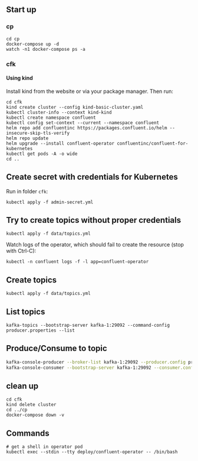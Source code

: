 
## Start up

### cp
```shell
cd cp
docker-compose up -d
watch -n1 docker-compose ps -a
```

### cfk

#### Using kind

Install kind from the website or via your package manager. Then run:

```shell
cd cfk
kind create cluster --config kind-basic-cluster.yaml
kubectl cluster-info --context kind-kind
kubectl create namespace confluent
kubectl config set-context --current --namespace confluent
helm repo add confluentinc https://packages.confluent.io/helm --insecure-skip-tls-verify
helm repo update
helm upgrade --install confluent-operator confluentinc/confluent-for-kubernetes
kubectl get pods -A -o wide
cd ..
```

## Create secret with credentials for Kubernetes

Run in folder `cfk`:

```shell
kubectl apply -f admin-secret.yml
```

## Try to create topics without proper credentials

```shell
kubectl apply -f data/topics.yml
```

Watch logs of the operator, which should fail to create the resource (stop with Ctrl-C):

```shell
kubectl -n confluent logs -f -l app=confluent-operator
```

## Create topics

```shell
kubectl apply -f data/topics.yml
```

## List topics

```shell
kafka-topics --bootstrap-server kafka-1:29092 --command-config producer.properties --list
```

## Produce/Consume to topic

```bash
kafka-console-producer --broker-list kafka-1:29092 --producer.config producer.properties --topic demo-topic-1
kafka-console-consumer --bootstrap-server kafka-1:29092 --consumer.config consumer.properties --topic demo-topic-1 --from-beginning
```

## clean up

```shell
cd cfk
kind delete cluster
cd ../cp
docker-compose down -v
```

## Commands
```shell
# get a shell in operator pod
kubectl exec --stdin --tty deploy/confluent-operator -- /bin/bash
```
